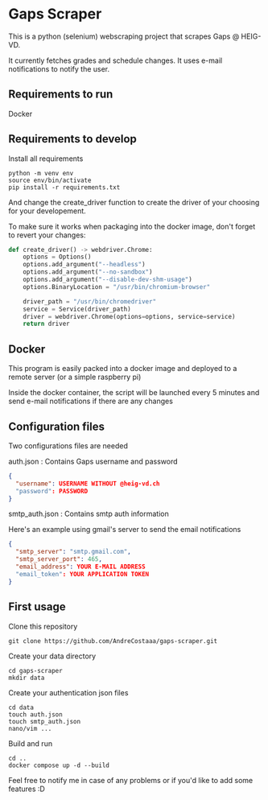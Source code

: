 # Gaps Scraper

This is a python (selenium) webscraping project that scrapes Gaps @ HEIG-VD.

It currently fetches grades and schedule changes. It uses e-mail notifications to notify the user.

## Requirements to run

Docker

## Requirements to develop

Install all requirements

```
python -m venv env
source env/bin/activate
pip install -r requirements.txt
```

And change the create_driver function to create the driver of your choosing for your developement.

To make sure it works when packaging into the docker image, don't forget to revert your changes:

```python 
def create_driver() -> webdriver.Chrome:
    options = Options()
    options.add_argument("--headless")
    options.add_argument("--no-sandbox")
    options.add_argument("--disable-dev-shm-usage")
    options.BinaryLocation = "/usr/bin/chromium-browser"

    driver_path = "/usr/bin/chromedriver"
    service = Service(driver_path)
    driver = webdriver.Chrome(options=options, service=service)
    return driver
```

## Docker

This program is easily packed into a docker image and deployed to a remote server (or a simple raspberry pi)

Inside the docker container, the script will be launched every 5 minutes and send e-mail notifications if there are any changes

## Configuration files

Two configurations files are needed

auth.json : Contains Gaps username and password

```json 
{
  "username": USERNAME WITHOUT @heig-vd.ch
  "password": PASSWORD
}
```

smtp_auth.json : Contains smtp auth information

Here's an  example using gmail's server to send the email notifications
```json
{
  "smtp_server": "smtp.gmail.com",
  "smtp_server_port": 465,
  "email_address": YOUR E-MAIL ADDRESS
  "email_token": YOUR APPLICATION TOKEN
}
```

## First usage

Clone this repository

`git clone https://github.com/AndreCostaaa/gaps-scraper.git`

Create your data directory

```
cd gaps-scraper
mkdir data
```
Create your authentication json files

```
cd data
touch auth.json
touch smtp_auth.json
nano/vim ...
```

Build and run

```
cd ..
docker compose up -d --build 
```

Feel free to notify me in case of any problems or if you'd like to add some features :D


